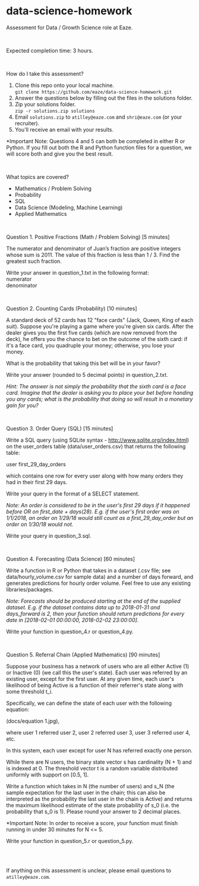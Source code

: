 # data-science-homework

Assessment for Data / Growth Science role at Eaze.

<br />

Expected completion time: 3 hours.

<br />

How do I take this assessment?
  1. Clone this repo onto your local machine.  
      ```git clone https://github.com/eaze/data-science-homework.git```
  2. Answer the questions below by filling out the files in the solutions folder.  
  3. Zip your solutions folder.  
      ```zip -r solutions.zip solutions```  
  4. Email ```solutions.zip``` to ```atilley@eaze.com``` and ```shri@eaze.com``` (or your recruiter).
  5. You'll receive an email with your results.
      
*Important Note: Questions 4 and 5 can both be completed in either R or Python. If you fill out both the R and Python 
function files for a question, we will score both and give you the best result.

<br />

What topics are covered?
  - Mathematics / Problem Solving
  - Probability
  - SQL
  - Data Science (Modeling, Machine Learning)
  - Applied Mathematics

<br />

Question 1. Positive Fractions (Math / Problem Solving) [5 minutes]

The numerator and denominator of Juan’s fraction are positive integers whose 
sum is 2011. The value of this fraction is less than 1 / 3. Find the greatest
such fraction.

Write your answer in question_1.txt in the following format:  
numerator  
denominator

<br />

Question 2. Counting Cards (Probability) [10 minutes]

A standard deck of 52 cards has 12 "face cards" (Jack, Queen, King of each suit).
Suppose you're playing a game where you're given six cards. After the dealer gives
you the first five cards (which are now removed from the deck), he offers 
you the chance to bet on the outcome of the sixth card: if it's a face card, you 
quadruple your money; otherwise, you lose your money.

What is the probability that taking this bet will be in your favor?

Write your answer (rounded to 5 decimal points) in question_2.txt.

*Hint: The answer is not simply the probability that the sixth card is a face card. Imagine that the dealer is asking you to place your bet before handing you any cards; what is the probability that doing so will result in a monetary gain for you?*

<br />

Question 3. Order Query (SQL) [15 minutes]

Write a SQL query (using SQLite syntax - http://www.sqlite.org/index.html) on the user_orders table (data/user_orders.csv)
that returns the following table:

user first_29_day_orders

which contains one row for every user along with how many orders they had in
their first 29 days.

Write your query in the format of a SELECT statement.

*Note: An order is considered to be in the user's first 29 days if
it happened before OR on first_date + days(28). E.g. if the user's first order
was on 1/1/2018, an order on 1/29/18 would still count as a first_29_day_order but an order on 1/30/18 would not.*

Write your query in question_3.sql.

<br />

Question 4. Forecasting (Data Science) [60 minutes]

Write a function in R or Python that takes in a dataset (.csv file; see data/hourly_volume.csv for sample data)
and a number of days forward, and generates predictions for hourly
order volume. Feel free to use any existing libraries/packages.

*Note: Forecasts should be produced starting at the end of the supplied dataset. E.g. if the dataset contains data up to 2018-01-31 and days_forward is 2, then your function should return predictions for every date in [2018-02-01 00:00:00, 2018-02-02 23:00:00].*

Write your function in question_4.r or question_4.py.

<br />

Question 5. Referral Chain (Applied Mathematics) [90 minutes]

Suppose your business has a network of users who are all either Active (1) or
Inactive (0) (we call this the user's state). Each user was referred by an existing
user, except for the first user. At any given time, each user's likelihood of being 
Active is a function of their referrer's state along with some threshold t_i.

Specifically, we can define the state of each user with the following equation:

(docs/equation 1.jpg),

where user 1 referred user 2, user 2 referred user 3, user 3 referred user 4, etc.

In this system, each user except for user N has referred exactly one person.

While there are N users, the binary state vector s has cardinality (N + 1) and is 
indexed at 0. The threshold vector t is a random variable distributed uniformly 
with support on [0.5, 1].

Write a function which takes in N (the number of users) and s_N (the sample 
expectation for the last user in the chain; this can also be interpreted as
the probability the last user in the chain is Active) and returns the maximum 
likelihood estimate of the state probability of s_0 (i.e. the probability 
that s_0 is 1). Please round your answer to 2 decimal places.

*Important Note: In order to receive a score, your function must finish running
in under 30 minutes for N <= 5.

Write your function in question_5.r or question_5.py.

<br />

<br />

If anything on this assessment is unclear, please email questions to ```atilley@eaze.com```.

